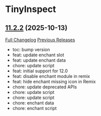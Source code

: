 # TinyInspect

## [11.2.2](https://github.com/Witnesscm/TinyInspect/tree/11.2.2) (2025-10-13)
[Full Changelog](https://github.com/Witnesscm/TinyInspect/compare/11.2.1...11.2.2) [Previous Releases](https://github.com/Witnesscm/TinyInspect/releases)

- toc: bump version  
- feat: update enchant slot  
- feat: update enchant data  
- chore: update script  
- feat: initial support for 12.0  
- feat: disable enchant module in remix  
- feat: hide enchant missing icon in Remix  
- chore: update deprecated APIs  
- chore: update script  
- chore: update script  
- chore: enchant data  
- chore: enchant script  
